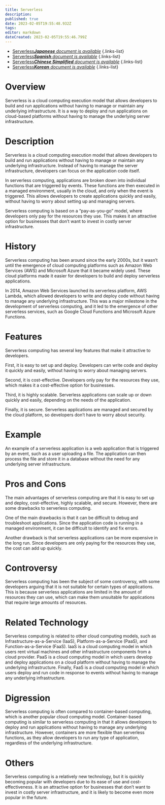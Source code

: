 ```yaml
---
title: Serverless
description: 
published: true
date: 2023-02-05T19:55:48.932Z
tags: 
editor: markdown
dateCreated: 2023-02-05T19:55:46.799Z
---
```


- [Serverless***Japanese** document is available*](/ja/Knowledge-base/Dictionary/serverless)
{.links-list}
- [Serverless***Spanish** document is available*](/es/Knowledge-base/Dictionary/serverless)
{.links-list}
- [Serverless***Chinese Simplified** document is available*](/zh/Knowledge-base/Dictionary/serverless)
{.links-list}
- [Serverless***Korean** document is available*](/ko/Knowledge-base/Dictionary/serverless)
{.links-list}


# Overview
Serverless is a cloud computing execution model that allows developers to build and run applications without having to manage or maintain any underlying infrastructure. It is a way to deploy and run applications on cloud-based platforms without having to manage the underlying server infrastructure.

# Description
Serverless is a cloud computing execution model that allows developers to build and run applications without having to manage or maintain any underlying infrastructure. Instead of having to manage the server infrastructure, developers can focus on the application code itself. 

In serverless computing, applications are broken down into individual functions that are triggered by events. These functions are then executed in a managed environment, usually in the cloud, and only when the event is triggered. This allows developers to create applications quickly and easily, without having to worry about setting up and managing servers.

Serverless computing is based on a “pay-as-you-go” model, where developers only pay for the resources they use. This makes it an attractive option for businesses that don’t want to invest in costly server infrastructure.

# History
Serverless computing has been around since the early 2000s, but it wasn’t until the emergence of cloud computing platforms such as Amazon Web Services (AWS) and Microsoft Azure that it became widely used. These cloud platforms made it easier for developers to build and deploy serverless applications. 

In 2014, Amazon Web Services launched its serverless platform, AWS Lambda, which allowed developers to write and deploy code without having to manage any underlying infrastructure. This was a major milestone in the development of serverless computing, and it led to the emergence of other serverless services, such as Google Cloud Functions and Microsoft Azure Functions.

# Features
Serverless computing has several key features that make it attractive to developers. 

First, it is easy to set up and deploy. Developers can write code and deploy it quickly and easily, without having to worry about managing servers. 

Second, it is cost-effective. Developers only pay for the resources they use, which makes it a cost-effective option for businesses. 

Third, it is highly scalable. Serverless applications can scale up or down quickly and easily, depending on the needs of the application.

Finally, it is secure. Serverless applications are managed and secured by the cloud platform, so developers don’t have to worry about security.

# Example
An example of a serverless application is a web application that is triggered by an event, such as a user uploading a file. The application can then process the file and store it in a database without the need for any underlying server infrastructure.

# Pros and Cons
The main advantages of serverless computing are that it is easy to set up and deploy, cost-effective, highly scalable, and secure. However, there are some drawbacks to serverless computing. 

One of the main drawbacks is that it can be difficult to debug and troubleshoot applications. Since the application code is running in a managed environment, it can be difficult to identify and fix errors. 

Another drawback is that serverless applications can be more expensive in the long run. Since developers are only paying for the resources they use, the cost can add up quickly.

# Controversy
Serverless computing has been the subject of some controversy, with some developers arguing that it is not suitable for certain types of applications. This is because serverless applications are limited in the amount of resources they can use, which can make them unsuitable for applications that require large amounts of resources.

# Related Technology
Serverless computing is related to other cloud computing models, such as Infrastructure-as-a-Service (IaaS), Platform-as-a-Service (PaaS), and Function-as-a-Service (FaaS). IaaS is a cloud computing model in which users rent virtual machines and other infrastructure components from a cloud provider. PaaS is a cloud computing model in which users develop and deploy applications on a cloud platform without having to manage the underlying infrastructure. Finally, FaaS is a cloud computing model in which users deploy and run code in response to events without having to manage any underlying infrastructure. 

# Digression
Serverless computing is often compared to container-based computing, which is another popular cloud computing model. Container-based computing is similar to serverless computing in that it allows developers to deploy and run applications without having to manage any underlying infrastructure. However, containers are more flexible than serverless functions, as they allow developers to run any type of application, regardless of the underlying infrastructure.

# Others
Serverless computing is a relatively new technology, but it is quickly becoming popular with developers due to its ease of use and cost-effectiveness. It is an attractive option for businesses that don’t want to invest in costly server infrastructure, and it is likely to become even more popular in the future.